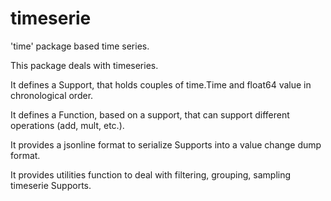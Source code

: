 # timeserie

'time' package based time series.

This package deals with timeseries. 

It defines a Support, that holds couples of time.Time and float64 value in chronological order.

It defines a Function, based on a support, that can support different operations (add, mult, etc.).

It provides a jsonline format to serialize Supports into a value change dump format.

It provides utilities function to deal with filtering, grouping, sampling timeserie Supports.